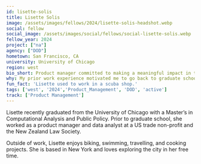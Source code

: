 ```yaml
---
id: lisette-solis
title: Lisette Solis
image: /assets/images/fellows/2024/lisette-solis-headshot.webp
social: fellow
social_image: /assets/images/social/fellows/social-lisette-solis.webp
fellow_year: 2024
project: ["na"]
agency: ["DOD"]
hometown: San Francisco, CA
university: University of Chicago
region: west
bio_short: Product manager committed to making a meaningful impact in the federal government
why: My prior work experience motivated me to go back to graduate school because I saw the need for more technical skills in the public and private sector. I was looking for a way to use my new skillset in a meaningful way, so I am very excited about this opportunity to join the federal government.
fun_fact: 'Lisette used to work in a scuba shop.'
tags: ['west', '2024','Product_Management', 'DOD', 'active']
track: ['Product Management']
---
```


Lisette recently graduated from the University of Chicago with a Master’s in Computational Analysis and Public Policy. Prior to graduate school, she worked as a product manager and data analyst at a US trade non-profit and the New Zealand Law Society.  

Outside of work, Lisette enjoys biking, swimming, travelling, and cooking projects. She is based in New York and loves exploring the city in her free time.